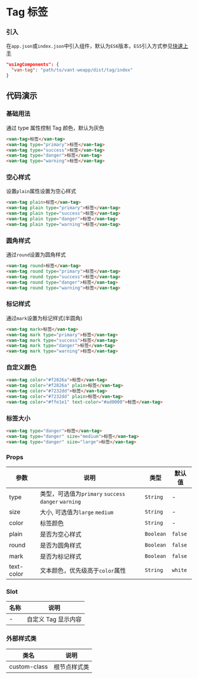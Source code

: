 # Tag 标签

### 引入

在`app.json`或`index.json`中引入组件，默认为`ES6`版本，`ES5`引入方式参见[快速上手](#/quickstart)

```json
"usingComponents": {
  "van-tag": "path/to/vant-weapp/dist/tag/index"
}
```

## 代码演示

### 基础用法

通过 type 属性控制 Tag 颜色，默认为灰色

```html
<van-tag>标签</van-tag>
<van-tag type="primary">标签</van-tag>
<van-tag type="success">标签</van-tag>
<van-tag type="danger">标签</van-tag>
<van-tag type="warning">标签</van-tag>
```

### 空心样式

设置`plain`属性设置为空心样式

```html
<van-tag plain>标签</van-tag>
<van-tag plain type="primary">标签</van-tag>
<van-tag plain type="success">标签</van-tag>
<van-tag plain type="danger">标签</van-tag>
<van-tag plain type="warning">标签</van-tag>
```

### 圆角样式

通过`round`设置为圆角样式

```html
<van-tag round>标签</van-tag>
<van-tag round type="primary">标签</van-tag>
<van-tag round type="success">标签</van-tag>
<van-tag round type="danger">标签</van-tag>
<van-tag round type="warning">标签</van-tag>
```

### 标记样式

通过`mark`设置为标记样式(半圆角)

```html
<van-tag mark>标签</van-tag>
<van-tag mark type="primary">标签</van-tag>
<van-tag mark type="success">标签</van-tag>
<van-tag mark type="danger">标签</van-tag>
<van-tag mark type="warning">标签</van-tag>
```

### 自定义颜色

```html
<van-tag color="#f2826a">标签</van-tag>
<van-tag color="#f2826a" plain>标签</van-tag>
<van-tag color="#7232dd">标签</van-tag>
<van-tag color="#7232dd" plain>标签</van-tag>
<van-tag color="#ffe1e1" text-color="#ad0000">标签</van-tag>
```

### 标签大小

```html
<van-tag type="danger">标签</van-tag>
<van-tag type="danger" size="medium">标签</van-tag>
<van-tag type="danger" size="large">标签</van-tag>
```

### Props

| 参数 | 说明 | 类型 | 默认值 |
|-----------|-----------|-----------|-------------|
| type | 类型，可选值为`primary` `success` `danger` `warning` | `String` | - |
| size | 大小, 可选值为`large` `medium` | `String` | - |
| color | 标签颜色 | `String` | - |
| plain | 是否为空心样式 | `Boolean` | `false` |
| round | 是否为圆角样式 | `Boolean` | `false` |
| mark | 是否为标记样式 | `Boolean` | `false` |
| text-color | 文本颜色，优先级高于`color`属性 | `String` | `white` |

### Slot

| 名称 | 说明 |
|-----------|-----------|
| - | 自定义 Tag 显示内容 |

### 外部样式类

| 类名 | 说明 |
|-----------|-----------|
| custom-class | 根节点样式类 |
